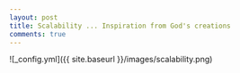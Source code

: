 ```yaml
---
layout: post
title: Scalability ... Inspiration from God's creations
comments: true
---
```


![_config.yml]({{ site.baseurl }}/images/scalability.png)
